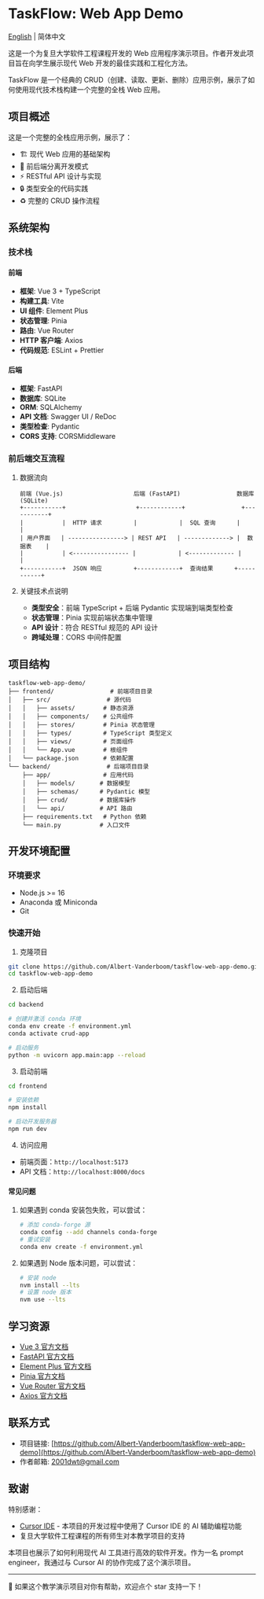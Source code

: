 # TaskFlow: Web App Demo

[English](./README.en.md) | 简体中文

这是一个为复旦大学软件工程课程开发的 Web 应用程序演示项目。作者开发此项目旨在向学生展示现代 Web 开发的最佳实践和工程化方法。

TaskFlow 是一个经典的 CRUD（创建、读取、更新、删除）应用示例，展示了如何使用现代技术栈构建一个完整的全栈 Web 应用。

## 项目概述

这是一个完整的全栈应用示例，展示了：

- 🏗️ 现代 Web 应用的基础架构
- 📝 前后端分离开发模式
- ⚡ RESTful API 设计与实现
- 🔒 类型安全的代码实践
- ♻️ 完整的 CRUD 操作流程

## 系统架构

### 技术栈

#### 前端

- **框架**: Vue 3 + TypeScript
- **构建工具**: Vite
- **UI 组件**: Element Plus
- **状态管理**: Pinia
- **路由**: Vue Router
- **HTTP 客户端**: Axios
- **代码规范**: ESLint + Prettier

#### 后端

- **框架**: FastAPI
- **数据库**: SQLite
- **ORM**: SQLAlchemy
- **API 文档**: Swagger UI / ReDoc
- **类型检查**: Pydantic
- **CORS 支持**: CORSMiddleware

### 前后端交互流程

1. 数据流向

   ```
   前端 (Vue.js)                    后端 (FastAPI)                数据库 (SQLite)
   +-----------+                    +------------+                +-----------+
   |           |  HTTP 请求         |            |  SQL 查询      |           |
   | 用户界面   | ----------------> | REST API   | -------------> |  数据表    |
   |           | <---------------- |            | <------------- |           |
   +-----------+  JSON 响应         +------------+  查询结果      +-----------+
   ```
2. 关键技术点说明

   - **类型安全**：前端 TypeScript + 后端 Pydantic 实现端到端类型检查
   - **状态管理**：Pinia 实现前端状态集中管理
   - **API 设计**：符合 RESTful 规范的 API 设计
   - **跨域处理**：CORS 中间件配置

## 项目结构

```
taskflow-web-app-demo/
├── frontend/                # 前端项目目录
│   ├── src/                # 源代码
│   │   ├── assets/        # 静态资源
│   │   ├── components/    # 公共组件
│   │   ├── stores/        # Pinia 状态管理
│   │   ├── types/         # TypeScript 类型定义
│   │   ├── views/         # 页面组件
│   │   └── App.vue        # 根组件
│   └── package.json       # 依赖配置
└── backend/                # 后端项目目录
    ├── app/               # 应用代码
    │   ├── models/       # 数据模型
    │   ├── schemas/      # Pydantic 模型
    │   ├── crud/         # 数据库操作
    │   └── api/          # API 路由
    ├── requirements.txt   # Python 依赖
    └── main.py           # 入口文件
```

## 开发环境配置

### 环境要求

- Node.js >= 16
- Anaconda 或 Miniconda
- Git

### 快速开始

1. 克隆项目

```bash
git clone https://github.com/Albert-Vanderboom/taskflow-web-app-demo.git
cd taskflow-web-app-demo
```

2. 启动后端

```bash
cd backend

# 创建并激活 conda 环境
conda env create -f environment.yml
conda activate crud-app

# 启动服务
python -m uvicorn app.main:app --reload
```

3. 启动前端

```bash
cd frontend

# 安装依赖
npm install

# 启动开发服务器
npm run dev
```

4. 访问应用

- 前端页面：`http://localhost:5173`
- API 文档：`http://localhost:8000/docs`

#### 常见问题

1. 如果遇到 conda 安装包失败，可以尝试：
   ```bash
   # 添加 conda-forge 源
   conda config --add channels conda-forge
   # 重试安装
   conda env create -f environment.yml
   ```
2. 如果遇到 Node 版本问题，可以尝试：
   ```bash
   # 安装 node
   nvm install --lts
   # 设置 node 版本
   nvm use --lts
   ```

## 学习资源

- [Vue 3 官方文档](https://vuejs.org/guide/introduction.html)
- [FastAPI 官方文档](https://fastapi.tiangolo.com/)
- [Element Plus 官方文档](https://element-plus.org/)
- [Pinia 官方文档](https://pinia.vuejs.org/)
- [Vue Router 官方文档](https://router.vuejs.org/)
- [Axios 官方文档](https://axios-http.com/)

## 联系方式

- 项目链接: [https://github.com/Albert-Vanderboom/taskflow-web-app-demo](https://github.com/Albert-Vanderboom/taskflow-web-app-demo)
- 作者邮箱: [2001dwt@gmail.com](mailto:2001dwt@gmail.com)

## 致谢

特别感谢：

- [Cursor IDE](https://cursor.sh/) - 本项目的开发过程中使用了 Cursor IDE 的 AI 辅助编程功能
- 复旦大学软件工程课程的所有师生对本教学项目的支持

本项目也展示了如何利用现代 AI 工具进行高效的软件开发。作为一名 prompt engineer，我通过与 Cursor AI 的协作完成了这个演示项目。

---

🌟 如果这个教学演示项目对你有帮助，欢迎点个 star 支持一下！
